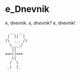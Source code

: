 # e_Dnevnik

e, dnevnik.
*e, dnevnik?*
e, dnevnik!

```
  __  __
 |  ||  |
(\  ._. /)
  \____/
   ||
===||===
   ||
  /  \
 _|  |_
```
